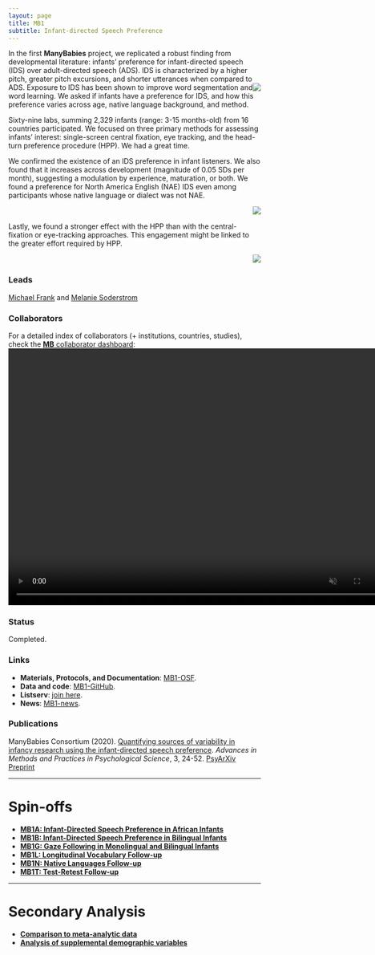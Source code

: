 ```yaml
---
layout: page
title: MB1
subtitle: Infant-directed Speech Preference
---
```


<!--
To-do:
- replace image placeholders.
- Add high resolution plot.

Suggestion:
- Esther suggestion: "It would be cool to highlight the numbers a bit more on the   mb 1 page – maybe a “project at a glance” element with 69 labs, XY babies, etc etc. I’m thinking of something like this: https://attalitech.com/ The second element on there with “Services include” has columns that could be used to highlight numbers."; github repository for attali website: https://github.com/daattali/attalitech

Notes:
- add img html syntax:
  <img style="float: right;" src="/assets/img/avatar-icon_placeholder.png">
  for in-text images, use imgs with max of 250pix; it will be alligned with the following paragraph
-->

In the first **ManyBabies** project, we replicated a robust finding from developmental literature: infants’ preference for infant-directed speech (IDS) over adult-directed speech (ADS). IDS is characterized by a higher pitch, greater pitch excursions, and shorter utterances when compared to ADS. <img style="float: right;" src="/assets/img/ILL.photoshot.baby.in.booth.jpeg"> Exposure to IDS has been shown to improve word segmentation and word learning. We asked if infants have a preference for IDS, and how this preference varies across age, native language background, and method.

Sixty-nine labs, summing 2,329 infants (range: 3-15 months-old) from 16 countries participated. We focused on three primary methods for assessing infants’ interest: single-screen central fixation, eye tracking, and the head-turn preference procedure (HPP). We had a great time. 

We confirmed the existence of an IDS preference in infant listeners. We also found that it increases across development (magnitude of 0.05 SDs per month), suggesting a modulation by experience, maturation, or both. We found a preference for North America English (NAE) IDS even among participants whose native language or dialect was not NAE.

<img style="float: right;" src="/assets/img/mb1_plot2_lq_replace.jpg">
<br>

Lastly, we found a stronger effect with the HPP than with the central-fixation or eye-tracking approaches. This engagement might be linked to the greater effort required by HPP.

<img style="float: right;" src="/assets/img/mb1_plot1_lq_replace.jpg">
<br>

### Leads
[Michael Frank](https://web.stanford.edu/~mcfrank/) and [Melanie Soderstrom](https://home.cc.umanitoba.ca/~soderstr/)

### Collaborators
For a detailed index of collaborators (+ institutions, countries, studies), check the [**MB** collaborator dashboard](https://rodrigodalben.shinyapps.io/shiny_mb_map/): <video muted autoplay="autoplay" loop="loop" width="768" height="512">
    <source src="/assets/img/dashboard_studies.mp4" type="video/mp4">  
    </video>

<!-- Flourish
<div class="flourish-embed flourish-map" data-src="visualisation/2520033" data-url="https://flo.uri.sh/visualisation/2520033/embed"><script src="https://public.flourish.studio/resources/embed.js"></script></div>
-->

### Status
Completed.

### Links
* **Materials, Protocols, and Documentation**: [MB1-OSF](https://osf.io/re95x/).
* **Data and code**: [MB1-GitHub](https://github.com/manybabies/mb1-analysis-public).
* **Listserv**: [join here](https://mailman.stanford.edu/mailman/listinfo/manybabies1).  
* **News**: [MB1-news]({{site.baseurl}}/tags/#MB1).

### Publications
ManyBabies Consortium (2020). [Quantifying sources of variability in infancy research using the infant-directed speech preference](https://doi.org/10.1177/2515245919900809). _Advances in Methods and Practices in Psychological Science_, 3, 24-52. [PsyArXiv Preprint](https://psyarxiv.com/s98ab)

***

# Spin-offs
* [**MB1A: Infant-Directed Speech Preference in African Infants**]({{site.baseurl}}/MB1A/)
* [**MB1B: Infant-Directed Speech Preference in Bilingual Infants**]({{site.baseurl}}/MB1B/)
* [**MB1G: Gaze Following in Monolingual and Bilingual Infants**]({{site.baseurl}}/MB1G/)
* [**MB1L: Longitudinal Vocabulary Follow-up**]({{site.baseurl}}/MB1L/)
* [**MB1N: Native Languages Follow-up**]({{site.baseurl}}/MB1N/)
* [**MB1T: Test-Retest Follow-up**]({{site.baseurl}}/MB1T/)

***

# Secondary Analysis
* [**Comparison to meta-analytic data**]({{site.baseurl}}/MB1SA/)
* [**Analysis of supplemental demographic variables**]({{site.baseurl}}/MB1SA/)
